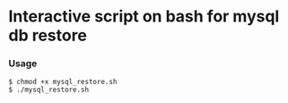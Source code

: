# Interactive script on bash for mysql db restore

### Usage
```
$ chmod +x mysql_restore.sh
$ ./mysql_restore.sh
```
